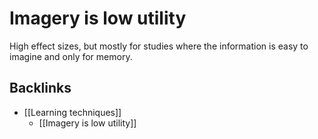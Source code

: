 # Imagery is low utility
High effect sizes, but mostly for studies where the information is easy to imagine and only for memory.

## Backlinks
* [[Learning techniques]]
	* [[Imagery is low utility]]

<!-- #Life -->

<!-- {BearID:A488A67E-F746-42A6-9B55-659DAB9B4F42-15756-00001303BFD53A8B} -->
